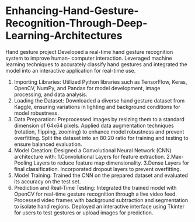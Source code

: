 # Enhancing-Hand-Gesture-Recognition-Through-Deep-Learning-Architectures
Hand gesture project
Developed a real-time hand gesture recognition system to improve human-
computer interaction. Leveraged machine learning techniques to accurately
classify hand gestures and integrated the model into an interactive application
for real-time use.
1. Importing Libraries:
Utilized Python libraries such as TensorFlow, Keras, OpenCV, NumPy,
and Pandas for model development, image processing, and data analysis.
2. Loading the Dataset:
Downloaded a diverse hand gesture dataset from Kaggle, ensuring
variations in lighting and background conditions for model robustness.
3. Data Preparation:
Preprocessed images by resizing them to a standard dimension of 64x64
pixels.
Applied data augmentation techniques (rotation, flipping, zooming) to
enhance model robustness and prevent overfitting.
Split the dataset into an 80:20 ratio for training and testing to ensure
balanced evaluation.
4. Model Creation:
Designed a Convolutional Neural Network (CNN) architecture with:
1.Convolutional Layers for feature extraction.
2.Max-Pooling Layers to reduce feature map dimensionality.
3.Dense Layers for final classification.
Incorporated dropout layers to prevent overfitting.
5. Model Training:
Trained the CNN on the prepared dataset and evaluated its accuracy on the
test set.
6. Prediction and Real-Time Testing:
Integrated the trained model with OpenCV for real-time gesture recognition
through a live video feed.
Processed video frames with background subtraction and segmentation to
isolate hand regions.
Deployed an interactive interface using Tkinter for users to test gestures or
upload images for prediction.
